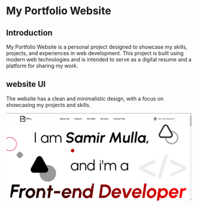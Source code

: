 # My Portfolio Website

## Introduction

My Portfolio Website is a personal project designed to showcase my skills, projects, and experiences in web development. This project is built using modern web technologies and is intended to serve as a digital resume and a platform for sharing my work.

## website UI 
The website has a clean and minimalistic design, with a focus on showcasing my projects and skills.

![website UI](public/portfolio-heroSection.png)
